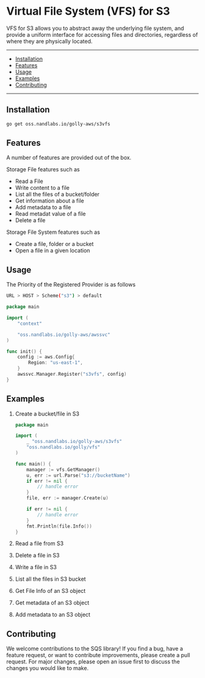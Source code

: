 # Virtual File System (VFS) for S3

VFS for S3 allows you to abstract away the underlying file system, and provide a uniform interface for accessing files and directories, regardless of where they are physically located.

---

- [Installation](#installation)
- [Features](#features)
- [Usage](#usage)
- [Examples](#examples)
- [Contributing](#contributing)

---

## Installation

```bash
go get oss.nandlabs.io/golly-aws/s3vfs
```

## Features

A number of features are provided out of the box.

Storage File features such as

- Read a File
- Write content to a file
- List all the files of a bucket/folder
- Get information about a file
- Add metadata to a file
- Read metadat value of a file
- Delete a file

Storage File System features such as

- Create a file, folder or a bucket
- Open a file in a given location

## Usage

The Priority of the Registered Provider is as follows

```bash
URL > HOST > Scheme("s3") > default
```

```go
package main

import (
    "context"

    "oss.nandlabs.io/golly-aws/awssvc"
)

func init() {
    config := aws.Config{
        Region: "us-east-1",
    }
    awssvc.Manager.Register("s3vfs", config)
}
```

## Examples

1. Create a bucket/file in S3

    ```go
    package main
   
    import (
        _ "oss.nandlabs.io/golly-aws/s3vfs"
        "oss.nandlabs.io/golly/vfs"
    )
   
    func main() {
        manager := vfs.GetManager()
        u, err := url.Parse("s3://bucketName")
        if err != nil {
            // handle error
        }
        file, err := manager.Create(u)

        if err != nil {
            // handle error
        }
        fmt.Println(file.Info())
    }
    ```

2. Read a file from S3
3. Delete a file in S3
4. Write a file in S3
5. List all the files in S3 bucket
6. Get File Info of an S3 object
7. Get metadata of an S3 object
8. Add metadata to an S3 object

## Contributing

We welcome contributions to the SQS library! If you find a bug, have a feature request, or want to contribute improvements, please create a pull request. For major changes, please open an issue first to discuss the changes you would like to make.
